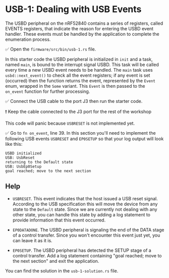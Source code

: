 # USB-1: Dealing with USB Events

The USBD peripheral on the nRF52840 contains a series of registers, called EVENTS registers, that indicate the reason for entering the USBD event handler. These events must be handled by the application to complete the enumeration process.

✅ Open the `firmware/src/bin/usb-1.rs` file.

In this starter code the USBD peripheral is initialized in `init` and a task, named `main`, is bound to the interrupt signal USBD. This task will be called every time a new USBD event needs to be handled. The `main` task uses `usbd::next_event()` to check all the event registers; if any event is set (occurred) then the function returns the event, represented by the `Event` enum, wrapped in the `Some` variant. This `Event` is then passed to the `on_event` function for further processing.

✅ Connect the USB cable to the port J3 then run the starter code.

❗️ Keep the cable connected to the J3 port for the rest of the workshop

This code will panic because `USBRESET` is not implemented yet.

✅ Go to `fn on_event`, line 39. In this section you'll need to implement the following USB events `USBRESET` and `EP0SETUP` so that your log output will look like this:

``` console
USBD initialized
USB: UsbReset
returning to the Default state
USB: UsbEp0Setup
goal reached; move to the next section
```

## Help

- `USBRESET`. This event indicates that the host issued a USB reset signal. According to the USB specification this will move the device from any state to the `Default` state. Since we are currently not dealing with any other state, you can handle this state by adding a log statement to provide information that this event occurred.

- `EP0DATADONE`. The USBD peripheral is signaling the end of the DATA stage of a control transfer. Since you won't encounter this event just yet, you can leave it as it is.

- `EP0SETUP`. The USBD peripheral has detected the SETUP stage of a control transfer. Add a log statement containing "goal reached; move to the next section" and exit the application.

You can find the solution in the `usb-1-solution.rs` file.
